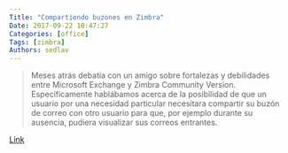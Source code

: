 ```yaml
---
Title: "Compartiendo buzones en Zimbra"
Date: 2017-09-22 10:47:27
Categories: [office]
Tags: [zimbra]
Authors: sedlav
---
```


> Meses atrás debatía con un amigo sobre fortalezas y debilidades entre Microsoft Exchange y Zimbra Community Version. Específicamente hablábamos acerca de la posibilidad de que un usuario por una necesidad particular necesitara compartir su buzón de correo con otro usuario para que, por ejemplo durante su ausencia, pudiera visualizar sus correos entrantes.

[Link](https://gutl.jovenclub.cu/tip-del-dia-compartiendo-buzones-en-zimbra-8-7-11/)
